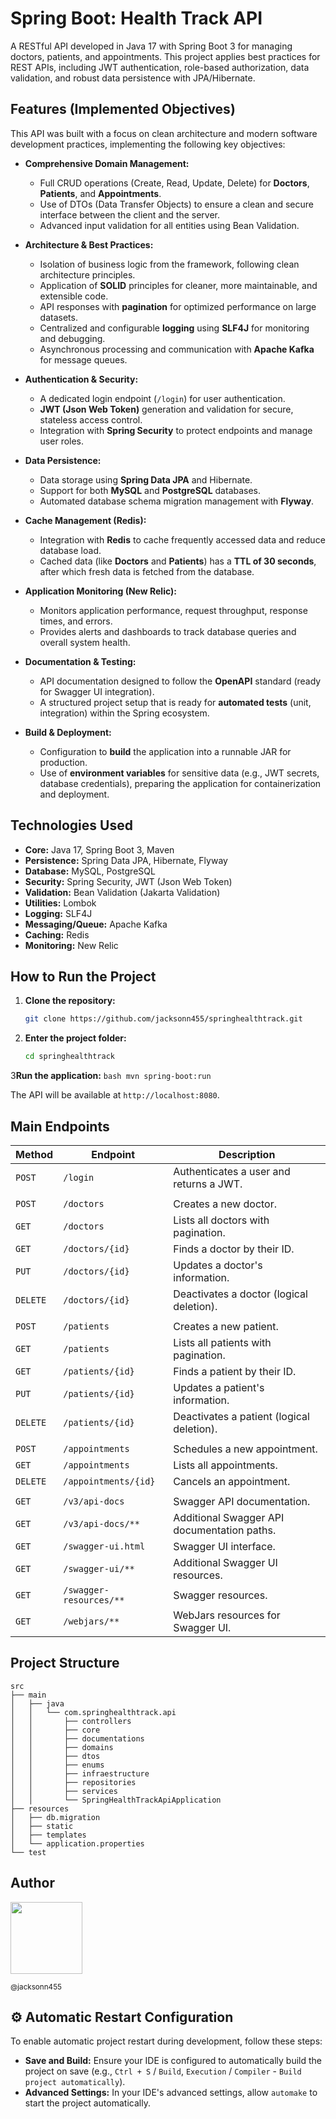 # Spring Boot: Health Track API

A RESTful API developed in Java 17 with Spring Boot 3 for managing doctors, patients, and appointments. This project applies best practices for REST APIs, including JWT authentication, role-based authorization, data validation, and robust data persistence with JPA/Hibernate.

## Features (Implemented Objectives)

This API was built with a focus on clean architecture and modern software development practices, implementing the following key objectives:

*   **Comprehensive Domain Management:**
    *   Full CRUD operations (Create, Read, Update, Delete) for **Doctors**, **Patients**, and **Appointments**.
    *   Use of DTOs (Data Transfer Objects) to ensure a clean and secure interface between the client and the server.
    *   Advanced input validation for all entities using Bean Validation.

*   **Architecture & Best Practices:**
    *   Isolation of business logic from the framework, following clean architecture principles.
    *   Application of **SOLID** principles for cleaner, more maintainable, and extensible code.
    *   API responses with **pagination** for optimized performance on large datasets.
    *   Centralized and configurable **logging** using **SLF4J** for monitoring and debugging.
    *   Asynchronous processing and communication with **Apache Kafka** for message queues.

*   **Authentication & Security:**
    *   A dedicated login endpoint (`/login`) for user authentication.
    *   **JWT (Json Web Token)** generation and validation for secure, stateless access control.
    *   Integration with **Spring Security** to protect endpoints and manage user roles.

*   **Data Persistence:**
    *   Data storage using **Spring Data JPA** and Hibernate.
    *   Support for both **MySQL** and **PostgreSQL** databases.
    *   Automated database schema migration management with **Flyway**.

*   **Cache Management (Redis):**
    *   Integration with **Redis** to cache frequently accessed data and reduce database load.
    *   Cached data (like **Doctors** and **Patients**) has a **TTL of 30 seconds**, after which fresh data is fetched from the database.

*   **Application Monitoring (New Relic):**
    *   Monitors application performance, request throughput, response times, and errors.
    *   Provides alerts and dashboards to track database queries and overall system health.

*   **Documentation & Testing:**
    *   API documentation designed to follow the **OpenAPI** standard (ready for Swagger UI integration).
    *   A structured project setup that is ready for **automated tests** (unit, integration) within the Spring ecosystem.

*   **Build & Deployment:**
    *   Configuration to **build** the application into a runnable JAR for production.
    *   Use of **environment variables** for sensitive data (e.g., JWT secrets, database credentials), preparing the application for containerization and deployment.

## Technologies Used

*   **Core:** Java 17, Spring Boot 3, Maven
*   **Persistence:** Spring Data JPA, Hibernate, Flyway
*   **Database:** MySQL, PostgreSQL
*   **Security:** Spring Security, JWT (Json Web Token)
*   **Validation:** Bean Validation (Jakarta Validation)
*   **Utilities:** Lombok
*   **Logging:** SLF4J
*   **Messaging/Queue:** Apache Kafka
*   **Caching:** Redis
*   **Monitoring:** New Relic

## How to Run the Project

1.  **Clone the repository:**
    ```bash
    git clone https://github.com/jacksonn455/springhealthtrack.git
    ```

2.  **Enter the project folder:**
    ```bash
    cd springhealthtrack
    ```

3**Run the application:**
    ```bash
    mvn spring-boot:run
    ```

The API will be available at `http://localhost:8080`.

## Main Endpoints

| Method | Endpoint         | Description                           |
|--------|------------------|---------------------------------------|
| `POST` | `/login`         | Authenticates a user and returns a JWT. |
|        |                  |                                       |
| `POST` | `/doctors`       | Creates a new doctor.                 |
| `GET`  | `/doctors`       | Lists all doctors with pagination.    |
| `GET`  | `/doctors/{id}`  | Finds a doctor by their ID.           |
| `PUT`  | `/doctors/{id}`  | Updates a doctor's information.       |
| `DELETE` | `/doctors/{id}` | Deactivates a doctor (logical deletion). |
|        |                  |                                       |
| `POST` | `/patients`      | Creates a new patient.                |
| `GET`  | `/patients`      | Lists all patients with pagination.   |
| `GET`  | `/patients/{id}` | Finds a patient by their ID.          |
| `PUT`  | `/patients/{id}` | Updates a patient's information.      |
| `DELETE` | `/patients/{id}` | Deactivates a patient (logical deletion). |
|        |                  |                                       |
| `POST` | `/appointments`  | Schedules a new appointment.          |
| `GET`  | `/appointments`  | Lists all appointments.               |
| `DELETE` | `/appointments/{id}` | Cancels an appointment.          |
|        |                  |                                       |
| `GET`  | `/v3/api-docs`   | Swagger API documentation.            |
| `GET`  | `/v3/api-docs/**` | Additional Swagger API documentation paths. |
| `GET`  | `/swagger-ui.html` | Swagger UI interface.              |
| `GET`  | `/swagger-ui/**` | Additional Swagger UI resources.      |
| `GET`  | `/swagger-resources/**` | Swagger resources.              |
| `GET`  | `/webjars/**`    | WebJars resources for Swagger UI.     |

## Project Structure

    src
    ├── main
    │   ├── java
    │   │   └── com.springhealthtrack.api
    │   │       ├── controllers
    │   │       ├── core       
    │   │       ├── documentations
    │   │       ├── domains
    │   │       ├── dtos
    │   │       ├── enums
    │   │       ├── infraestructure
    │   │       ├── repositories
    │   │       ├── services
    │   │       └── SpringHealthTrackApiApplication
    ├── resources
    │   ├── db.migration
    │   ├── static
    │   ├── templates
    │   └── application.properties
    └── test

## Author

<img src="https://avatars1.githubusercontent.com/u/46221221?s=460&u=0d161e390cdad66e925f3d52cece6c3e65a23eb2&v=4" width=115>  

<sub>@jacksonn455</sub>

## ⚙️ Automatic Restart Configuration

To enable automatic project restart during development, follow these steps:

*   **Save and Build:** Ensure your IDE is configured to automatically build the project on save (e.g., `Ctrl + S` / `Build`, `Execution` / `Compiler` - `Build project automatically`).
*   **Advanced Settings:** In your IDE's advanced settings, allow `automake` to start the project automatically.
